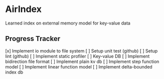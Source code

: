 # AirIndex

Learned index on external memory model for key-value data

## Progress Tracker

[x] Implement io module to file system
[ ] Setup unit test (github)
[ ] Setup lint (github)
[ ] Implement static profiler
[ ] Key-value DB
[ ] Implement bidirection file format
[ ] Implement plain kv db
[ ] Implement step function model
[ ] Implement linear function model
[ ] Implement delta-bounded index db